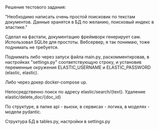 Решение тестового задания:

"Необходимо написать очень простой поисковик по текстам документов. Данные хранятся в БД по желанию, поисковый индекс в эластике."

Сделал на фастапи, документацию фреймворк генерирует сам.
Использовал SQLite для простоты. Вебсервер, я так понимаю, тоже поднимать не требуется.

Поднимать либо через запуск файла main.py, раскомментировав, в настройках "settings.py" соответствующую строку, и установив переменные окружения ELASTIC_USERNAME и ELASTIC_PASSWORD (elastic, elastic).

Либо через докер docker-compose up.

Непосредственно поиск по адресу elastic/search/{text}. Удаление elastic/delete_doc/{doc_id}


По структуре, в папке api - вьюхи, в сервисах - логика, в моделях - модели pydantic.

Структура БД в tables.py, настройки в settings.py